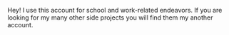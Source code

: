 Hey! I use this account for school and work-related endeavors. If you are looking for my many other side projects you will find them my another account.

